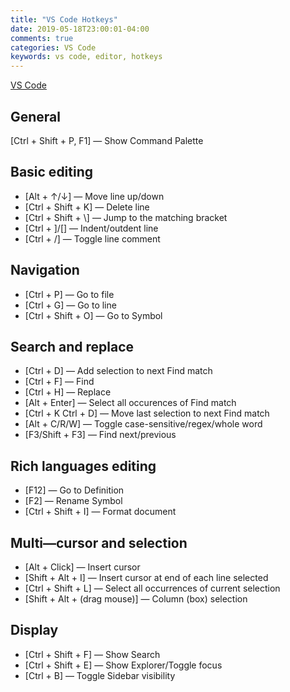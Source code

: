 ```yaml
---
title: "VS Code Hotkeys"
date: 2019-05-18T23:00:01-04:00
comments: true
categories: VS Code
keywords: vs code, editor, hotkeys
---
```


[VS Code](https://code.visualstudio.com/)

## General
[Ctrl + Shift + P, F1] — Show Command Palette

## Basic editing
* [Alt + ↑/↓] — Move line up/down
* [Ctrl + Shift + K] — Delete line
* [Ctrl + Shift + \\] — Jump to the matching bracket
* [Ctrl + ]/\[] — Indent/outdent line
* [Ctrl + /] — Toggle line comment

## Navigation
* [Ctrl + P] — Go to file
* [Ctrl + G] — Go to line
* [Ctrl + Shift + O] — Go to Symbol

## Search and replace
* [Ctrl + D] — Add selection to next Find match
* [Ctrl + F] — Find
* [Ctrl + H] — Replace
* [Alt + Enter] — Select all occurences of Find match
* [Ctrl + K Ctrl + D] — Move last selection to next Find match
* [Alt + C/R/W] — Toggle case-sensitive/regex/whole word
* [F3/Shift + F3] — Find next/previous

## Rich languages editing
* [F12] — Go to Definition
* [F2] — Rename Symbol
* [Ctrl + Shift + I] — Format document

## Multi—cursor and selection
* [Alt + Click] — Insert cursor
* [Shift + Alt + I] — Insert cursor at end of each line selected
* [Ctrl + Shift + L] — Select all occurrences of current selection
* [Shift + Alt + (drag mouse)] — Column (box) selection

## Display
* [Ctrl + Shift + F] — Show Search
* [Ctrl + Shift + E] — Show Explorer/Toggle focus
* [Ctrl + B] — Toggle Sidebar visibility
